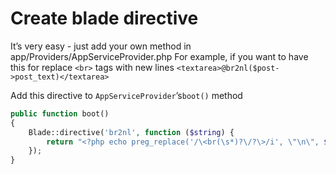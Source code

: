 # Create blade directive

It’s very easy - just add your own method in ​app/Providers/AppServiceProvider.php​
For example, if you want to have this for replace `<br>` tags with new lines
`<textarea>@br2nl($post->post_text)</textarea>`

Add this directive to `AppServiceProvider`’s ​`boot()​` method
```php
public function boot()
{
    Blade::directive('br2nl', function ($string) {
        return "<?php echo preg_replace('/\<br(\s*)?\/?\>/i', \"\n\", $string); ?>";
    });
}
```
